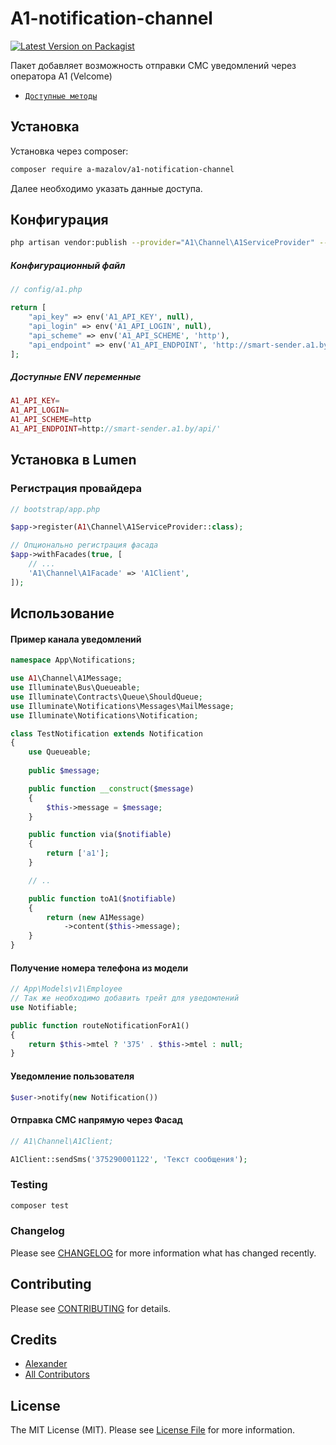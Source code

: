 # A1-notification-channel

[![Latest Version on Packagist](https://img.shields.io/packagist/v/a-mazalov/a1-notification-channel?style=flat-square)](https://packagist.org/packages/a-mazalov/a1-notification-channel)

Пакет добавляет возможность отправки СМС уведомлений через оператора А1 (Velcome)

* [`Доступные методы`](/src/ClientInterface.php)

## Установка

Установка через composer:

```bash
composer require a-mazalov/a1-notification-channel
```
Далее необходимо указать данные доступа.

## Конфигурация
```bash
php artisan vendor:publish --provider="A1\Channel\A1ServiceProvider" --tag="config"
```
##### Конфигурационный файл 
```php
// config/a1.php

return [
    "api_key" => env('A1_API_KEY', null),
    "api_login" => env('A1_API_LOGIN', null),
    "api_scheme" => env('A1_API_SCHEME', 'http'),
    "api_endpoint" => env('A1_API_ENDPOINT', 'http://smart-sender.a1.by/api/'),
];
```

##### Доступные ENV переменные
```php
A1_API_KEY=
A1_API_LOGIN=
A1_API_SCHEME=http
A1_API_ENDPOINT=http://smart-sender.a1.by/api/'
```

## Установка в Lumen
### Регистрация провайдера
```php
// bootstrap/app.php

$app->register(A1\Channel\A1ServiceProvider::class);

// Опционально регистрация фасада
$app->withFacades(true, [
    // ...
    'A1\Channel\A1Facade' => 'A1Client',
]);
```

## Использование
#### Пример канала уведомлений
``` php
namespace App\Notifications;

use A1\Channel\A1Message;
use Illuminate\Bus\Queueable;
use Illuminate\Contracts\Queue\ShouldQueue;
use Illuminate\Notifications\Messages\MailMessage;
use Illuminate\Notifications\Notification;

class TestNotification extends Notification
{
    use Queueable;
    
    public $message;

    public function __construct($message)
    {
        $this->message = $message;
    }

    public function via($notifiable)
    {
        return ['a1'];
    }

    // ..

    public function toA1($notifiable)
    {
        return (new A1Message)
            ->content($this->message);
    }
}
```

#### Получение номера телефона из модели

``` php
// App\Models\v1\Employee
// Так же необходимо добавить трейт для уведомлений
use Notifiable;

public function routeNotificationForA1()
{
    return $this->mtel ? '375' . $this->mtel : null;
}
```

#### Уведомление пользователя
``` php
$user->notify(new Notification())
```

#### Отправка СМС напрямую через Фасад
```php
// A1\Channel\A1Client;

A1Client::sendSms('375290001122', 'Текст сообщения');
```



### Testing

``` bash
composer test
```

### Changelog

Please see [CHANGELOG](CHANGELOG.md) for more information what has changed recently.

## Contributing

Please see [CONTRIBUTING](CONTRIBUTING.md) for details.

## Credits

- [Alexander](https://github.com/a-mazalov)
- [All Contributors](../../contributors)

## License

The MIT License (MIT). Please see [License File](LICENSE.md) for more information.
